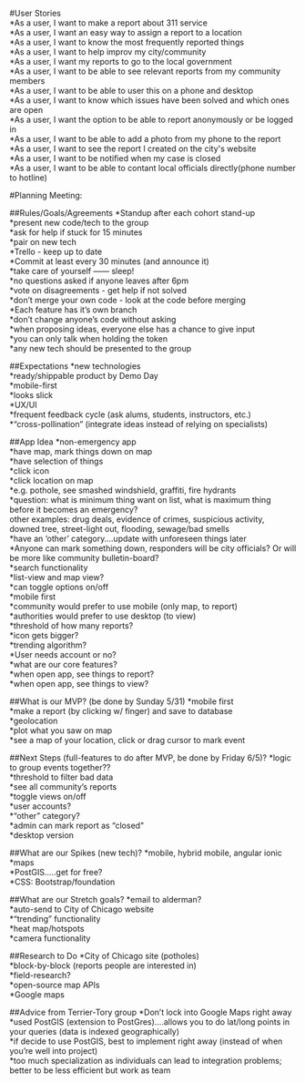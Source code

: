 #User Stories  
  *As a user, I want to make a report about 311 service  
  *As a user, I want an easy way to assign a report to a location  
  *As a user, I want to know the most frequently reported things  
  *As a user, I want to help improv my city/community  
  *As a user, I want my reports to go to the local government  
  *As a user, I want to be able to see relevant reports from my community members  
  *As a user, I want to be able to user this on a phone and desktop  
  *As a user, I want to know which issues have been solved and which ones are open  
  *As a user, I want the option to be able to report anonymously or be logged in  
  *As a user, I want to be able to add a photo from my phone to the report  
  *As a user, I want to see the report I created on the city's website  
  *As a user, I want to be notified when my case is closed  
  *As a user, I want to be able to contant local officials directly(phone number to hotline)  

#Planning Meeting:

##Rules/Goals/Agreements
  *Standup after each cohort stand-up  
  *present new code/tech to the group  
  *ask for help if stuck for 15 minutes  
  *pair on new tech  
  *Trello - keep up to date  
  *Commit at least every 30 minutes (and announce it)  
  *take care of yourself —— sleep!  
  *no questions asked if anyone leaves after 6pm  
  *vote on disagreements - get help if not solved  
  *don’t merge your own code - look at the code before merging  
  *Each feature has it’s own branch  
  *don’t change anyone’s code without asking  
  *when proposing ideas, everyone else has a chance to give input  
  *you can only talk when holding the token  
  *any new tech should be presented to the group  

##Expectations
  *new technologies  
  *ready/shippable product by Demo Day  
  *mobile-first  
  *looks slick  
  *UX/UI  
  *frequent feedback cycle (ask alums, students, instructors, etc.)  
  *“cross-pollination” (integrate ideas instead of relying on specialists)  

##App Idea
  *non-emergency app  
  *have map, mark things down on map  
  *have selection of things   
  *click icon  
  *click location on map  
  *e.g. pothole, see smashed windshield, graffiti, fire hydrants  
  *question: what is minimum thing want on list, what is maximum thing before it becomes an emergency?  
other examples: drug deals, evidence of crimes, suspicious activity, downed tree, street-light out, flooding, sewage/bad smells  
  *have an ‘other’ category….update with unforeseen things later  
  *Anyone can mark something down, responders will be city officials? Or will be more like community bulletin-board?  
  *search functionality  
  *list-view and map view?  
  *can toggle options on/off  
  *mobile first  
  *community would prefer to use mobile (only map, to report)  
  *authorities would prefer to use desktop (to view)  
  *threshold of how many reports?  
  *icon gets bigger?  
  *trending algorithm?  
  *User needs account  or no?  
  *what are our core features?  
  *when open app, see things to report?  
  *when open app, see things to view?  

##What is our MVP? (be done by Sunday 5/31)
  *mobile first  
  *make a report (by clicking w/ finger) and save to database  
  *geolocation  
  *plot what you saw on map  
  *see a map of your location, click or drag cursor to mark event  

##Next Steps (full-features to do after MVP, be done by Friday 6/5)?
  *logic to group events together??  
  *threshold to filter bad data  
  *see all community’s reports  
  *toggle views on/off  
  *user accounts?  
  *“other” category?  
  *admin can mark report as “closed"  
  *desktop version  

##What are our Spikes (new tech)?
  *mobile, hybrid mobile, angular ionic  
  *maps  
  *PostGIS…..get for free?  
  *CSS: Bootstrap/foundation  

##What are our Stretch goals?
  *email to alderman?  
  *auto-send to City of Chicago website  
  *“trending” functionality  
  *heat map/hotspots  
  *camera functionality  

##Research to Do
  *City of Chicago site (potholes)  
  *block-by-block (reports people are interested in)  
  *field-research?  
  *open-source map APIs  
  *Google maps  

##Advice from Terrier-Tory group
  *Don’t lock into Google Maps right away  
  *used PostGIS (extension to PostGres)….allows you to do lat/long points in your queries (data is indexed  geographically)  
  *if decide to use PostGIS, best to implement right away (instead of when you’re well into project)  
  *too much specialization as individuals can lead to integration problems; better to be less efficient but work as team  

